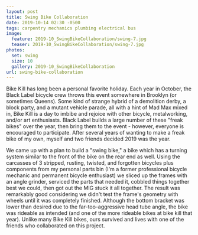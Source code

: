 ```yaml
---
layout: post
title: Swing Bike Collaboration
date: 2019-10-14 02:30 -0500
tags: carpentry mechanics plumbing electrical bus
image:
  feature: 2019-10_SwingBikeCollaboration/swing-7.jpg
  teaser: 2019-10_SwingBikeCollaboration/swing-7.jpg
photos:
  set: swing
  size: 10
  gallery: 2019-10_SwingBikeCollaboration
url: swing-bike-collaboration
---
```


Bike Kill has long been a personal favorite holiday. Each year in October, the Black Label bicycle crew throws this event somewhere in Brooklyn (or sometimes Queens). Some kind of strange hybrid of a demolition derby, a block party, and a mutant vehicle parade, all with a hint of Mad Max mixed in, Bike Kill is a day to imbibe and rejoice with other bicycle, metalworking, and/or art enthusiasts. Black Label builds a large number of these "freak bikes" over the year, then bring them to the event - however, everyone is encouraged to participate. After several years of wanting to make a freak bike of my own, myself and two friends decided 2019 was the year. 

We came up with a plan to build a "swing bike," a bike which has a turning system similar to the front of the bike on the rear end as well. Using the carcasses of 3 stripped, rusting, twisted, and forgotten bicycles plus components from my personal parts bin (I'm a former professional bicycle mechanic and permanent bicycle enthusiast) we sliced up the frames with an angle grinder, serviced the parts that needed it, cobbled things together best we could, then got out the MIG stuck it all together. The result was remarkably good considering we didn't test the frame's geometry with wheels until it was completely finished. Although the bottom bracket was lower than desired due to the far-too-aggressive head tube angle, the bike was rideable as intended (and one of the more rideable bikes at bike kill that year). Unlike many Bike Kill bikes, ours survived and lives with one of the friends who collaborated on this project.